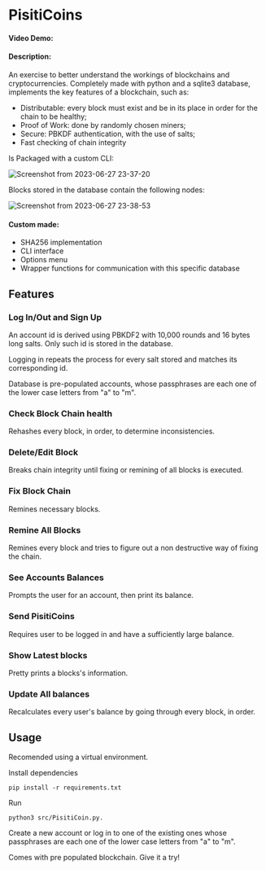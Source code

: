 # PisitiCoins

#### Video Demo:  

#### Description:
An exercise to better understand the workings of blockchains and cryptocurrencies.
Completely made with python and a sqlite3 database, implements the key features of a blockchain, such as:
- Distributable: every block must exist and be in its place in order for the chain to be healthy;
- Proof of Work: done by randomly chosen miners;
- Secure: PBKDF authentication, with the use of salts;
- Fast checking of chain integrity 

Is Packaged with a custom CLI:

![Screenshot from 2023-06-27 23-37-20](https://github.com/oPisiti/PisitiCoins/assets/78967454/8bae5582-5174-47a0-a30e-f3a04f001394)


Blocks stored in the database contain the following nodes:

![Screenshot from 2023-06-27 23-38-53](https://github.com/oPisiti/PisitiCoins/assets/78967454/0c61fb58-4b35-4b82-bda8-6ff1a1d2193a)


#### Custom made:
  - SHA256 implementation
  - CLI interface
  - Options menu
  - Wrapper functions for communication with this specific database

## Features
### Log In/Out and Sign Up
An account id is derived using PBKDF2 with 10,000 rounds and 16 bytes long salts. Only such id is stored in the database.

Logging in repeats the process for every salt stored and matches its corresponding id.

Database is pre-populated accounts, whose passphrases are each one of the lower case letters from "a" to "m".

### Check Block Chain health
Rehashes every block, in order, to determine inconsistencies. 

### Delete/Edit Block
Breaks chain integrity until fixing or remining of all blocks is executed.

### Fix Block Chain
Remines necessary blocks.

### Remine All Blocks
Remines every block and tries to figure out a non destructive way of fixing the chain.

### See Accounts Balances
Prompts the user for an account, then print its balance.

### Send PisitiCoins
Requires user to be logged in and have a sufficiently large balance.

### Show Latest blocks
Pretty prints a blocks's information.

### Update All balances
Recalculates every user's balance by going through every block, in order.


## Usage
Recomended using a virtual environment.

Install dependencies
```python3
pip install -r requirements.txt
``` 

Run 
```python3
python3 src/PisitiCoin.py. 
```

Create a new account or log in to one of the existing ones whose passphrases are each one of the lower case letters from "a" to "m".

Comes with pre populated blockchain. Give it a try!
